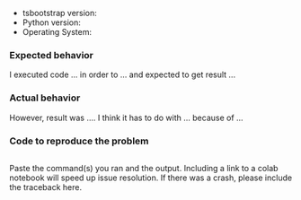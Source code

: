 - tsbootstrap version:
- Python version:
- Operating System:

### Expected behavior

I executed code ... in order to ... and expected to get result ...

### Actual behavior

However, result was .... I think it has to do with ... because of ...

### Code to reproduce the problem

```

```

Paste the command(s) you ran and the output. Including a link to a colab notebook will speed up issue resolution.
If there was a crash, please include the traceback here.
